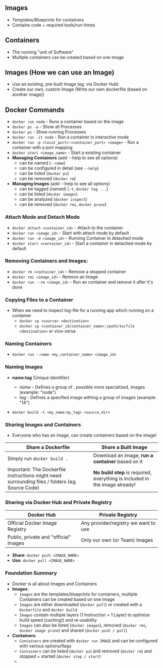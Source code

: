 ## Images

- Templates/Blueprints for containers
- Contains code + required tools/run-times

## Containers

- The running "unit of Software"
- Multiple containers can be created based on one image

## Images (How we can use an Image)

- Use an existing, pre-built Image (eg. via Docker Hub)
- Create our own, custom Image (Write our own dockerfile (based on another image))

## Docker Commands

- `docker run node` - Runs a container based on the image
- `docker ps -a` - Show all Processes
- `docker ps` - Show running Processes
- `docker run -it node` - Run a container in interactive mode
- `docker run -p <local_port>:<container_port> <image>` - Run a container with a port mapping
- `docker start <image_name>` - Start a existing container
- **Managing Containers** (add --help to see all options)
  - can be named (`--name`)
  - can be configured in detail (see `--help`)
  - can be listed (`docker ps`)
  - can be removed (`docker rm`)
- **Managing Images** (add --help to see all options)
  - can be tagged (named) [`-t`, `docker tag ...`]
  - can be listed (`docker images`)
  - can be analyzed (`docker inspect`)
  - can be removed (`docker rmi`, `docker prune`)

### Attach Mode and Detach Mode

- `docker attach <container_id>` - Attach to the container
- `docker run <image_id>` - Start with attach mode by default
- `docker run -d <image_id>` - Running Container in detached mode
- `docker start <container_id>` - Start a container in detached mode by default

### Removing Containers and Images:

- `docker rm <container_id>` - Remove a stopped container
- `docker rmi <image_id>` - Remove an Image
- `docker run --rm <image_id>` - Run an container and remove it after it's done

### Copying Files to a Container

- When we need to inspect log-file for a running app which running on a container
  - `docker cp <source> <destination>`
  - `docker cp <container_id/container_name>:/path/to/file <destination>` or vice-versa

### Naming Containers

- `docker run --name <my_container_name> <image_id>`

### Naming Images

- **name**:**tag** (Unique identifier)

  - _name_ - Defines a group of , possible more specialized, images (example: "node")
  - _tag_ - Defines a specified image withing a group of images (example: "14")

- `docker build -t <my_name:my_tag> <source_dir>`

### Sharing Images and Containers

- Everyone who has an image, can create containers based on the image!

| Share a **Dockerfile**                                                                          | Share a **Built Image**                                                     |
| ----------------------------------------------------------------------------------------------- | --------------------------------------------------------------------------- |
| Simply run `docker build .`                                                                     | Download an image, **run a container** based on it                          |
| Important: The Dockerfile instructions might need surrounding files / folders (eg. Source Code) | **No build step** is required, everything is included in the image already! |

### Sharing via Docker Hub and Private Registry

| Docker Hub                            | Private Registry                     |
| ------------------------------------- | ------------------------------------ |
| Official Docker Image Registry        | Any provider/registry we want to use |
| Public, private and "official" Images | Only our own (or Team) Images        |

- **Share**: `docker puch <IMAGE_NAME>`
- **Use**: `docker pull <IMAGE_NAME>`

### Foundation Summary

- Docker is all about Images and Containers
- **Images**:
  - `Images` are the templates/blueprints for containers, multiple Containers can be created based on one Image
  - `Images` are either downloaded (`docker pull`) or created with a `Dockerfile` and `docker build`
  - `Images` contain multiple layers (1 Instruction = 1 Layer) to optimize build speed (caching!) and re-usability
  - `Images` can also be listed (`docker images`), removed (`docker rmi`, `docker image prune`) and shared (`docker push / pull`)
- **Containers**:
  - `Containers` are created with `docker run IMAGE` and can be configured with various options/flags
  - `Containers` can be listed (`docker ps`) and removed (`docker rm`) and stopped + started (`docker stop / start`)
  -
